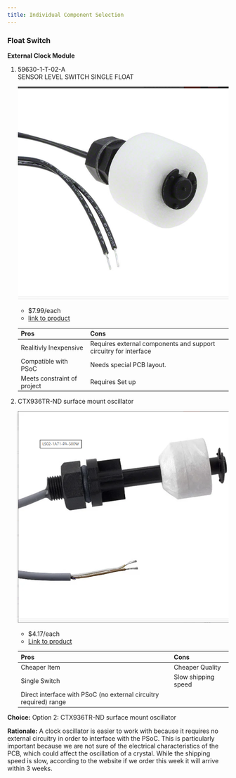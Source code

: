 ```yaml
---
title: Individual Component Selection
---
```




### Float Switch

**External Clock Module**

1. 59630-1-T-02-A 	
SENSOR LEVEL SWITCH SINGLE FLOAT

    ![](Floatswitch.png)

    * $7.99/each
    * [link to product](https://www.digikey.com/en/products/detail/littelfuse-inc/59630-1-T-02-A/4771999?gclsrc=aw.ds&gad_source=1&gad_campaignid=20509825838&gbraid=0AAAAADrbLlhgS6gBiX18_P1FSC4Ya6Ls5&gclid=CjwKCAjwr8LHBhBKEiwAy47uUm2amo2He_7OUOuz4vKCIkU70yORPZDnrcjj5UW6E_2C8vhyiks2WhoCF10QAvD_BwE)

    | Pros                                      | Cons                                                             |
    | ----------------------------------------- | ---------------------------------------------------------------- |
    | Realitivly Inexpensive                               | Requires external components and support circuitry for interface |
    | Compatible with PSoC                      | Needs special PCB layout.                                        |
    | Meets constraint of project | Requires Set up |

1. CTX936TR-ND surface mount oscillator

    ![](Floatswitch2.png)

    * $4.17/each
    * [Link to product](https://www.digikey.com/en/products/detail/standex-meder-electronics/LS02-1A66-PA-500W/385415?gclsrc=aw.ds&gad_source=1&gad_campaignid=20232005509&gbraid=0AAAAADrbLliL8TzXuQg7x9tLNvO4PqNgi&gclid=CjwKCAjwr8LHBhBKEiwAy47uUmjZq440IywNQ2jzZLL1ziGtNA4FLnNz39L1NnW2fEzmiRx9LQ9PThoCPxgQAvD_BwE)

    | Pros                                                              | Cons                |
    | ----------------------------------------------------------------- | ------------------- |
    | Cheaper Item                                             | Cheaper Quality      |
    | Single Switch                                 | Slow shipping speed |
    | Direct interface with PSoC (no external circuitry required) range |

**Choice:** Option 2: CTX936TR-ND surface mount oscillator

**Rationale:** A clock oscillator is easier to work with because it requires no external circuitry in order to interface with the PSoC. This is particularly important because we are not sure of the electrical characteristics of the PCB, which could affect the oscillation of a crystal. While the shipping speed is slow, according to the website if we order this week it will arrive within 3 weeks.
